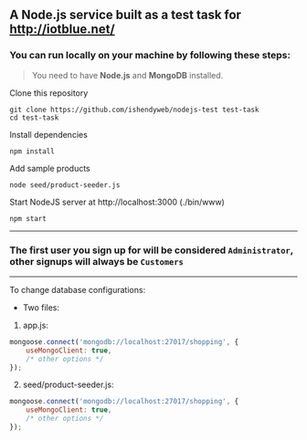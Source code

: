 ## A Node.js service built as a test task for http://iotblue.net/

### You can run locally on your machine by following these steps:
> You need to have **Node.js** and **MongoDB** installed.

Clone this repository
``` shell
git clone https://github.com/ishendyweb/nodejs-test test-task
cd test-task
```

Install dependencies
``` shell
npm install
```

Add sample products
``` shell
node seed/product-seeder.js
```

Start NodeJS server at http://localhost:3000 (./bin/www)
``` shell
npm start
```

---
### The first user you sign up for will be considered `Administrator`, other signups will always be `Customers`
---
To change database configurations:
- Two files:

1. app.js:
``` javascript
mongoose.connect('mongodb://localhost:27017/shopping', {
	useMongoClient: true,
	/* other options */
});
```

2. seed/product-seeder.js:
``` javascript
mongoose.connect('mongodb://localhost:27017/shopping', {
	useMongoClient: true,
	/* other options */
});
```

